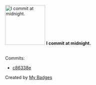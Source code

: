 <img src="https://github.com/my-badges/my-badges/blob/master/src/all-badges/time-of-commit/midnight-commits.png?raw=true" alt="I commit at midnight." title="I commit at midnight." width="128">
<strong>I commit at midnight.</strong>
<br><br>

Commits:

- <a href="https://github.com/amenrio/techo-de-cristal/commit/c86338e6d1e99710afd2980afa542b717144540c">c86338e</a>


Created by <a href="https://github.com/my-badges/my-badges">My Badges</a>